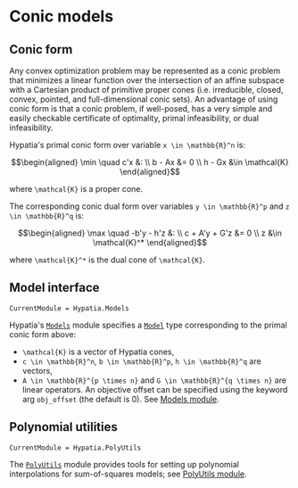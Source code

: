 # Conic models

## Conic form

Any convex optimization problem may be represented as a conic problem that minimizes a linear function over the intersection of an affine subspace with a Cartesian product of primitive proper cones (i.e. irreducible, closed, convex, pointed, and full-dimensional conic sets).
An advantage of using conic form is that a conic problem, if well-posed, has a very simple and easily checkable certificate of optimality, primal infeasibility, or dual infeasibility.

Hypatia's primal conic form over variable ``x \in \mathbb{R}^n`` is:
```math
\begin{aligned}
\min \quad c'x &:
\\
b - Ax &= 0
\\
h - Gx &\in \mathcal{K}
\end{aligned}
```
where ``\mathcal{K}`` is a proper cone.

The corresponding conic dual form over variables ``y \in \mathbb{R}^p`` and ``z \in \mathbb{R}^q`` is:
```math
\begin{aligned}
\max \quad -b'y - h'z &:
\\
c + A'y + G'z &= 0
\\
z &\in \mathcal{K}^*
\end{aligned}
```
where ``\mathcal{K}^*`` is the dual cone of ``\mathcal{K}``.

## Model interface

```@meta
CurrentModule = Hypatia.Models
```

Hypatia's [`Models`](@ref) module specifies a [`Model`](@ref) type corresponding to the primal conic form above:
- ``\mathcal{K}`` is a vector of Hypatia cones,
- ``c \in \mathbb{R}^n``, ``b \in \mathbb{R}^p``, ``h \in \mathbb{R}^q`` are vectors,
-  ``A \in \mathbb{R}^{p \times n}`` and ``G \in \mathbb{R}^{q \times n}`` are linear operators.
An objective offset can be specified using the keyword arg `obj_offset` (the default is 0).
See [Models module](@ref).

## Polynomial utilities

```@meta
CurrentModule = Hypatia.PolyUtils
```

The [`PolyUtils`](@ref) module provides tools for setting up polynomial interpolations for sum-of-squares models; see [PolyUtils module](@ref).
